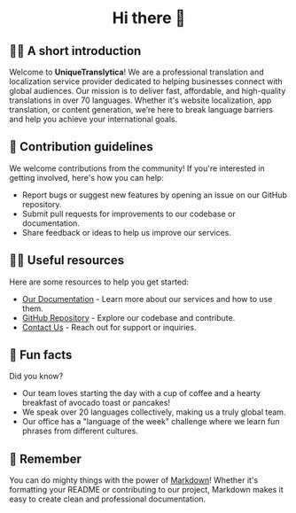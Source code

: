 <h1 align="center">Hi there 👋</h1>

<h2>🙋‍♀️ A short introduction</h2>
<p>
  Welcome to <strong>UniqueTranslytica</strong>! We are a professional translation and localization service provider dedicated to helping businesses connect with global audiences. Our mission is to deliver fast, affordable, and high-quality translations in over 70 languages. Whether it's website localization, app translation, or content generation, we’re here to break language barriers and help you achieve your international goals.
</p>

<h2>🌈 Contribution guidelines</h2>
<p>
  We welcome contributions from the community! If you're interested in getting involved, here's how you can help:
  <ul>
    <li>Report bugs or suggest new features by opening an issue on our GitHub repository.</li>
    <li>Submit pull requests for improvements to our codebase or documentation.</li>
    <li>Share feedback or ideas to help us improve our services.</li>
  </ul>
</p>

<h2>👩‍💻 Useful resources</h2>
<p>
  Here are some resources to help you get started:
  <ul>
    <li><a href="https://uniquetranslytica.com/docs">Our Documentation</a> - Learn more about our services and how to use them.</li>
    <li><a href="https://github.com/UniqueTranslytica">GitHub Repository</a> - Explore our codebase and contribute.</li>
    <li><a href="https://uniquetranslytica.com/contact">Contact Us</a> - Reach out for support or inquiries.</li>
  </ul>
</p>

<h2>🍿 Fun facts</h2>
<p>
  Did you know?
  <ul>
    <li>Our team loves starting the day with a cup of coffee and a hearty breakfast of avocado toast or pancakes!</li>
    <li>We speak over 20 languages collectively, making us a truly global team.</li>
    <li>Our office has a "language of the week" challenge where we learn fun phrases from different cultures.</li>
  </ul>
</p>

<h2>🧙 Remember</h2>
<p>
  You can do mighty things with the power of <a href="https://docs.github.com/github/writing-on-github/getting-started-with-writing-and-formatting-on-github/basic-writing-and-formatting-syntax">Markdown</a>! Whether it's formatting your README or contributing to our project, Markdown makes it easy to create clean and professional documentation.
</p>
